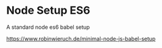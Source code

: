 # Node Setup ES6
A standard node es6 babel setup

https://www.robinwieruch.de/minimal-node-js-babel-setup
